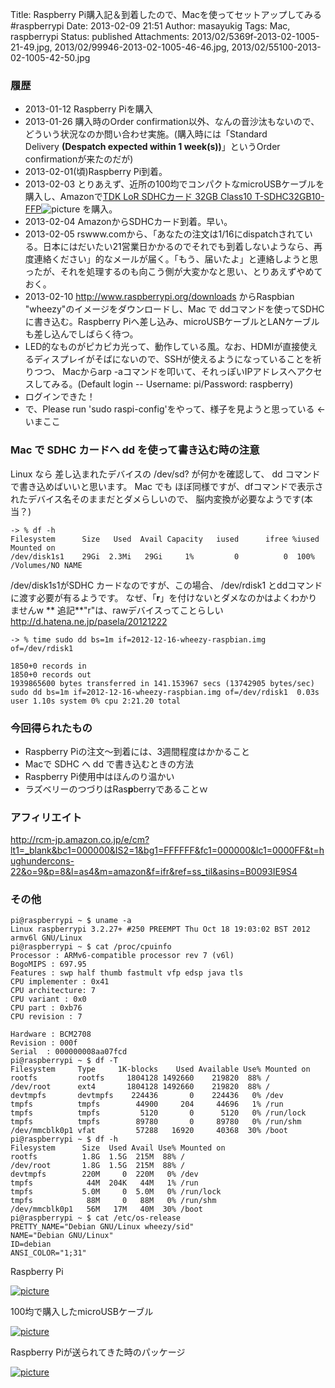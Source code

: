 Title: Raspberry Pi購入記＆到着したので、Macを使ってセットアップしてみる #raspberrypi
Date: 2013-02-09 21:51
Author: masayukig
Tags: Mac, raspberrypi
Status: published
Attachments: 2013/02/5369f-2013-02-1005-21-49.jpg, 2013/02/99946-2013-02-1005-46-46.jpg, 2013/02/55100-2013-02-1005-42-50.jpg

### 履歴

-   2013-01-12 Raspberry Piを購入
-   2013-01-26 購入時のOrder
    confirmation以外、なんの音沙汰もないので、どういう状況なのか問い合わせ実施。(購入時には「Standard
    Delivery **(Despatch expected within 1 week(s))**」というOrder
    confirmationが来たのだが)
-   2013-02-01(頃)Raspberry Pi到着。
-   2013-02-03
    とりあえず、近所の100均でコンパクトなmicroUSBケーブルを購入し、Amazonで[TDK
    LoR SDHCカード 32GB Class10
    T-SDHC32GB10-FFP](http://www.amazon.co.jp/gp/product/B0093IE9S4/ref=as_li_ss_tl?ie=UTF8&camp=247&creative=7399&creativeASIN=B0093IE9S4&linkCode=as2&tag=hughundercons-22)![picture](http://www.assoc-amazon.jp/e/ir?t=hughundercons-22&l=as2&o=9&a=B0093IE9S4)
    を購入。
-   2013-02-04 AmazonからSDHCカード到着。早い。
-   2013-02-05
    rswww.comから、「あなたの注文は1/16にdispatchされている。日本にはだいたい21営業日かかるのでそれでも到着しないようなら、再度連絡ください」的なメールが届く。「もう、届いたよ」と連絡しようと思ったが、それを処理するのも向こう側が大変かなと思い、とりあえずやめておく。
-   2013-02-10 <http://www.raspberrypi.org/downloads> からRaspbian
    "wheezy"のイメージをダウンロードし、Mac で
    ddコマンドを使ってSDHCに書き込む。Raspberry
    Piへ差し込み、microUSBケーブルとLANケーブルも差し込んでしばらく待つ。
-   LED的なものがピカピカ光って、動作している風。なお、HDMIが直接使えるディスプレイがそばにないので、SSHが使えるようになっていることを祈りつつ、
    Macからarp
    -aコマンドを叩いて、それっぽいIPアドレスへアクセスしてみる。(Default
    login -- Username: pi/Password: raspberry)
-   ログインできた！
-   で、Please run 'sudo raspi-config'をやって、様子を見ようと思っている
    &lt;- いまここ

### Mac で SDHC カードへ dd を使って書き込む時の注意

Linux なら 差し込まれたデバイスの /dev/sd? が何かを確認して、 dd
コマンドで書き込めばいいと思います。 Mac でも
ほぼ同様ですが、dfコマンドで表示されたデバイス名そのままだとダメらしいので、
脳内変換が必要なようです(本当？)

    -> % df -h
    Filesystem      Size   Used  Avail Capacity   iused      ifree %iused  Mounted on
    /dev/disk1s1    29Gi  2.3Mi   29Gi     1%         0          0  100%   /Volumes/NO NAME

/dev/disk1s1がSDHC カードなのですが、この場合、 /dev/rdisk1
とddコマンドに渡す必要が有るようです。
なぜ、「**r**」を付けないとダメなのかはよくわかりませんw
**
追記**"r"は、rawデバイスってことらしい
  <http://d.hatena.ne.jp/pasela/20121222>

    -> % time sudo dd bs=1m if=2012-12-16-wheezy-raspbian.img of=/dev/rdisk1
                                                                                                                              1850+0 records in
    1850+0 records out
    1939865600 bytes transferred in 141.153967 secs (13742905 bytes/sec)
    sudo dd bs=1m if=2012-12-16-wheezy-raspbian.img of=/dev/rdisk1  0.03s user 1.10s system 0% cpu 2:21.20 total

### 今回得られたもの

-   Raspberry Piの注文〜到着には、3週間程度はかかること
-   Macで SDHC へ dd で書き込むときの方法
-   Raspberry Pi使用中はほんのり温かい
-   ラズベリーのつづりはRas**p**berryであることｗ

### アフィリエイト

<http://rcm-jp.amazon.co.jp/e/cm?lt1=_blank&bc1=000000&IS2=1&bg1=FFFFFF&fc1=000000&lc1=0000FF&t=hughundercons-22&o=9&p=8&l=as4&m=amazon&f=ifr&ref=ss_til&asins=B0093IE9S4>

### その他

    pi@raspberrypi ~ $ uname -a
    Linux raspberrypi 3.2.27+ #250 PREEMPT Thu Oct 18 19:03:02 BST 2012 armv6l GNU/Linux
    pi@raspberrypi ~ $ cat /proc/cpuinfo
    Processor : ARMv6-compatible processor rev 7 (v6l)
    BogoMIPS : 697.95
    Features : swp half thumb fastmult vfp edsp java tls
    CPU implementer : 0x41
    CPU architecture: 7
    CPU variant : 0x0
    CPU part : 0xb76
    CPU revision : 7

    Hardware : BCM2708
    Revision : 000f
    Serial  : 000000008aa07fcd
    pi@raspberrypi ~ $ df -T
    Filesystem     Type     1K-blocks    Used Available Use% Mounted on
    rootfs         rootfs     1804128 1492660    219820  88% /
    /dev/root      ext4       1804128 1492660    219820  88% /
    devtmpfs       devtmpfs    224436       0    224436   0% /dev
    tmpfs          tmpfs        44900     204     44696   1% /run
    tmpfs          tmpfs         5120       0      5120   0% /run/lock
    tmpfs          tmpfs        89780       0     89780   0% /run/shm
    /dev/mmcblk0p1 vfat         57288   16920     40368  30% /boot
    pi@raspberrypi ~ $ df -h
    Filesystem      Size  Used Avail Use% Mounted on
    rootfs          1.8G  1.5G  215M  88% /
    /dev/root       1.8G  1.5G  215M  88% /
    devtmpfs        220M     0  220M   0% /dev
    tmpfs            44M  204K   44M   1% /run
    tmpfs           5.0M     0  5.0M   0% /run/lock
    tmpfs            88M     0   88M   0% /run/shm
    /dev/mmcblk0p1   56M   17M   40M  30% /boot
    pi@raspberrypi ~ $ cat /etc/os-release
    PRETTY_NAME="Debian GNU/Linux wheezy/sid"
    NAME="Debian GNU/Linux"
    ID=debian
    ANSI_COLOR="1;31"

Raspberry Pi


[![picture](https://masayukig.files.wordpress.com/2013/02/5369f-2013-02-1005-21-49.jpg?w=300)
](https://masayukig.files.wordpress.com/2013/02/5369f-2013-02-1005-21-49.jpg)


100均で購入したmicroUSBケーブル


[![picture](https://masayukig.files.wordpress.com/2013/02/99946-2013-02-1005-46-46.jpg?w=300)
](https://masayukig.files.wordpress.com/2013/02/99946-2013-02-1005-46-46.jpg)


Raspberry Piが送られてきた時のパッケージ


[![picture](https://masayukig.files.wordpress.com/2013/02/55100-2013-02-1005-42-50.jpg?w=300)
](https://masayukig.files.wordpress.com/2013/02/55100-2013-02-1005-42-50.jpg)

